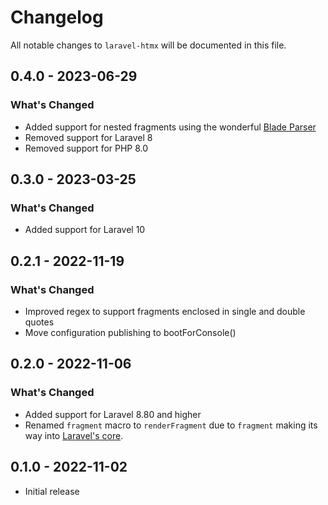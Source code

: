 # Changelog

All notable changes to `laravel-htmx` will be documented in this file.

## 0.4.0 - 2023-06-29

### What's Changed

- Added support for nested fragments using the wonderful [Blade Parser](https://github.com/stillat/blade-parser)
- Removed support for Laravel 8
- Removed support for PHP 8.0

## 0.3.0 - 2023-03-25

### What's Changed

- Added support for Laravel 10

## 0.2.1 - 2022-11-19

### What's Changed

- Improved regex to support fragments enclosed in single and double quotes
- Move configuration publishing to bootForConsole()

## 0.2.0 - 2022-11-06

### What's Changed

- Added support for Laravel 8.80 and higher
- Renamed `fragment` macro to `renderFragment` due to `fragment` making its way into [Laravel's core](https://github.com/laravel/framework/pull/44774).

## 0.1.0 - 2022-11-02

- Initial release
